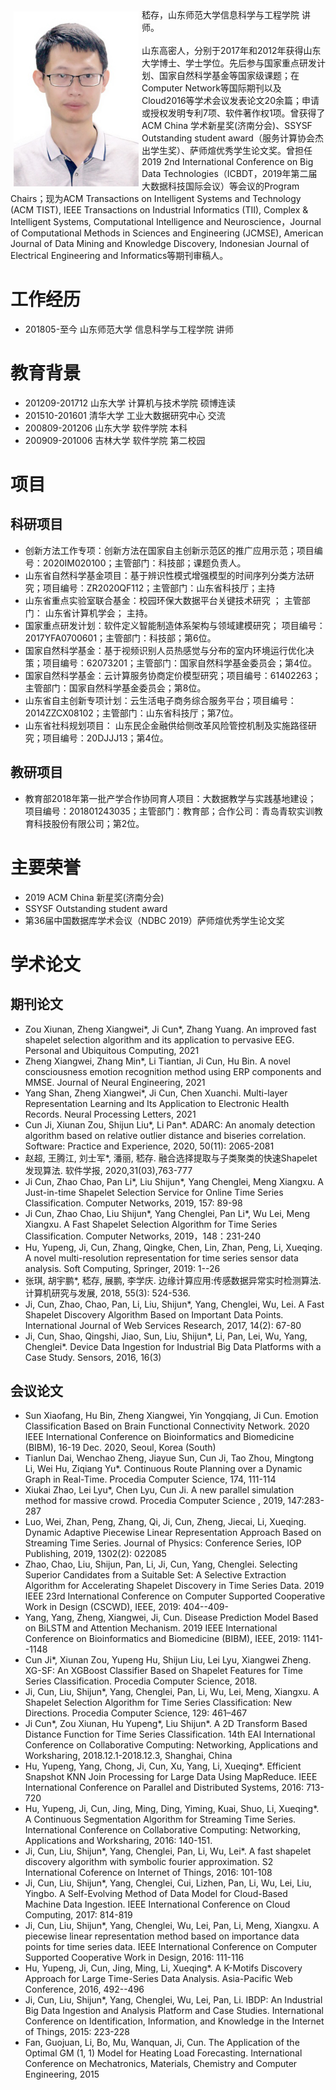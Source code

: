 <div style="float: left; clear: both;" align="left">
<img src="/photo.JPG" width="200" alt="news_20191112_2" align=left hspace="5" vspace="5"/>
嵇存，山东师范大学信息科学与工程学院 讲师。
<br/>
<br/>
山东高密人，分别于2017年和2012年获得山东大学博士、学士学位。先后参与国家重点研发计划、国家自然科学基金等国家级课题；在Computer Network等国际期刊以及Cloud2016等学术会议发表论文20余篇；申请或授权发明专利7项、软件著作权1项。曾获得了ACM China 学术新星奖(济南分会)、SSYSF Outstanding student award（服务计算协会杰出学生奖）、萨师煊优秀学生论文奖。曾担任2019 2nd International Conference on Big Data Technologies（ICBDT，2019年第二届大数据科技国际会议）等会议的Program Chairs；现为ACM Transactions on Intelligent Systems and Technology (ACM TIST), IEEE Transactions on Industrial Informatics (TII), Complex & Intelligent Systems, Computational Intelligence and Neuroscience，Journal of Computational Methods in Sciences and Engineering (JCMSE), American Journal of Data Mining and Knowledge Discovery, Indonesian Journal of Electrical Engineering and Informatics等期刊审稿人。
</div>
<br clear="left" />


# 工作经历
- 201805-至今 山东师范大学 信息科学与工程学院 讲师

# 教育背景
- 201209-201712 山东大学 计算机与技术学院 硕博连读
- 201510-201601 清华大学 工业大数据研究中心 交流
- 200809-201206 山东大学 软件学院 本科
- 200909-201006 吉林大学 软件学院 第二校园
# 项目
## 科研项目
- 创新方法工作专项：创新方法在国家自主创新示范区的推广应用示范；项目编号：2020IM020100；主管部门：科技部；课题负责人。
- 山东省自然科学基金项目：基于辨识性模式增强模型的时间序列分类方法研究；项目编号：ZR2020QF112；主管部门：山东省科技厅；主持
- 山东省重点实验室联合基金：校园环保大数据平台关键技术研究 ； 主管部门： 山东省计算机学会； 主持。
- 国家重点研发计划：软件定义智能制造体系架构与领域建模研究； 项目编号：2017YFA0700601；主管部门：科技部；第6位。
- 国家自然科学基金：基于视频识别人员热感觉与分布的室内环境运行优化决策；项目编号：62073201；主管部门：国家自然科学基金委员会；第4位。
- 国家自然科学基金：云计算服务协商定价模型研究；项目编号：61402263；主管部门：国家自然科学基金委员会；第8位。
- 山东省自主创新专项计划：云生活电子商务综合服务平台；项目编号：2014ZZCX08102；主管部门：山东省科技厅；第7位。
- 山东省社科规划项目： 山东民企金融供给侧改革风险管控机制及实施路径研究；项目编号：20DJJJ13；第4位。

## 教研项目
- 教育部2018年第一批产学合作协同育人项目：大数据教学与实践基地建设； 项目编号：201801243035；主管部门：教育部；合作公司：青岛青软实训教育科技股份有限公司；第2位。

# 主要荣誉
- 2019 ACM China 新星奖(济南分会) <!--证书编号：2019ACMCHINA-XX-C0402-->
- SSYSF Outstanding student award
- 第36届中国数据库学术会议（NDBC 2019）萨师煊优秀学生论文奖<!--：《融合选择性提取与子类聚类的快速时间序列shapelet发现算法 》 赵超，王腾江，刘士军，潘丽，嵇存-->

# 学术论文
## 期刊论文
- Zou Xiunan, Zheng Xiangwei*, Ji Cun*, Zhang Yuang. An improved fast shapelet selection algorithm and its application to pervasive EEG. Personal and Ubiquitous Computing, 2021
- Zheng Xiangwei, Zhang Min*, Li Tiantian, Ji Cun, Hu Bin. A novel consciousness emotion recognition method using ERP components and MMSE.  Journal of Neural Engineering, 2021
- Yang Shan, Zheng Xiangwei*, Ji Cun, Chen Xuanchi. Multi-layer Representation Learning and Its Application to Electronic Health Records.  Neural Processing Letters, 2021
- Cun Ji, Xiunan Zou, Shijun Liu*, Li Pan*. ADARC: An anomaly detection algorithm based on relative outlier distance and biseries correlation. Software: Practice and Experience, 2020, 50(11): 2065-2081
- 赵超, 王腾江, 刘士军*, 潘丽, 嵇存. 融合选择提取与子类聚类的快速Shapelet发现算法.  软件学报, 2020,31(03),763-777
- Ji Cun, Zhao Chao, Pan Li*, Liu Shijun*, Yang Chenglei, Meng Xiangxu. A Just-in-time Shapelet Selection Service for Online Time Series Classification. Computer Networks, 2019, 157: 89-98
- Ji Cun, Zhao Chao, Liu Shijun*, Yang Chenglei, Pan Li*, Wu Lei, Meng Xiangxu. A Fast Shapelet Selection Algorithm for Time Series Classification. Computer Networks, 2019，148：231-240
-  Hu, Yupeng, Ji, Cun, Zhang, Qingke, Chen, Lin, Zhan, Peng, Li, Xueqing. A novel multi-resolution representation for time series sensor data analysis.  Soft Computing, Springer, 2019: 1--26  
-  张琪, 胡宇鹏*, 嵇存, 展鹏, 李学庆. 边缘计算应用:传感数据异常实时检测算法.  计算机研究与发展, 2018, 55(3): 524-536.
-  Ji, Cun, Zhao, Chao, Pan, Li, Liu, Shijun*, Yang, Chenglei, Wu, Lei. A Fast Shapelet Discovery Algorithm Based on Important Data Points. International Journal of Web Services Research, 2017, 14(2): 67-80
-  Ji, Cun, Shao, Qingshi, Jiao, Sun, Liu, Shijun*, Li, Pan, Lei, Wu, Yang, Chenglei*. Device Data Ingestion for Industrial Big Data Platforms with a Case Study. Sensors, 2016, 16(3)
## 会议论文
- Sun Xiaofang, Hu Bin, Zheng Xiangwei, Yin Yongqiang, Ji Cun. Emotion Classification Based on Brain Functional Connectivity Network.  2020 IEEE International Conference on Bioinformatics and Biomedicine (BIBM), 16-19 Dec. 2020, Seoul, Korea (South)
- Tianlun Dai, Wenchao Zheng, Jiayue Sun, Cun Ji, Tao Zhou, Mingtong Li, Wei Hu, Ziqiang Yu*. Continuous Route Planning over a Dynamic Graph in Real-Time.  Procedia Computer Science, 174, 111-114 
- Xiukai Zhao, Lei Lyu*, Chen Lyu, Cun Ji. A new parallel simulation method for massive crowd.  Procedia Computer Science , 2019, 147:283-287
- Luo, Wei, Zhan, Peng, Zhang, Qi, Ji, Cun, Zheng, Jiecai, Li, Xueqing. Dynamic Adaptive Piecewise Linear Representation Approach Based on Streaming Time Series.  Journal of Physics: Conference Series, IOP Publishing, 2019, 1302(2): 022085
- Zhao, Chao, Liu, Shijun, Pan, Li, Ji, Cun, Yang, Chenglei. Selecting Superior Candidates from a Suitable Set: A Selective Extraction Algorithm for Accelerating Shapelet Discovery in Time Series Data.  2019 IEEE 23rd International Conference on Computer Supported Cooperative Work in Design (CSCWD), IEEE, 2019: 404--409-     
- Yang, Yang, Zheng, Xiangwei, Ji, Cun. Disease Prediction Model Based on BiLSTM and Attention Mechanism.  2019 IEEE International Conference on Bioinformatics and Biomedicine (BIBM), IEEE, 2019: 1141--1148
- Cun Ji*, Xiunan Zou, Yupeng Hu, Shijun Liu, Lei Lyu, Xiangwei Zheng. XG-SF: An XGBoost Classifier Based on Shapelet Features for Time Series Classification.  Procedia Computer Science, 2018.  
- Ji, Cun, Liu, Shijun*, Yang, Chenglei, Pan, Li, Wu, Lei, Meng, Xiangxu. A Shapelet Selection Algorithm for Time Series Classification: New Directions.  Procedia Computer Science, 129: 461–467
- Ji Cun*, Zou Xiunan, Hu Yupeng*, Liu Shijun*. A 2D Transform Based Distance Function for Time Series Classification.  14th EAI International Conference on Collaborative Computing: Networking, Applications and Worksharing, 2018.12.1-2018.12.3, Shanghai, China
- Hu, Yupeng, Yang, Chong, Ji, Cun, Xu, Yang, Li, Xueqing*. Efficient Snapshot KNN Join Processing for Large Data Using MapReduce.  IEEE International Conference on Parallel and Distributed Systems, 2016: 713-720
- Hu, Yupeng, Ji, Cun, Jing, Ming, Ding, Yiming, Kuai, Shuo, Li, Xueqing*. A Continuous Segmentation Algorithm for Streaming Time Series.  International Conference on Collaborative Computing: Networking, Applications and Worksharing, 2016: 140-151.
- Ji, Cun, Liu, Shijun*, Yang, Chenglei, Pan, Li, Wu, Lei*. A fast shapelet discovery algorithm with symbolic fourier approximation.  S2 International Coference on Internet of Things, 2016: 101-108
- Ji, Cun, Liu, Shijun*, Yang, Chenglei, Cui, Lizhen, Pan, Li, Wu, Lei, Liu, Yingbo. A Self-Evolving Method of Data Model for Cloud-Based Machine Data Ingestion.  IEEE International Conference on Cloud Computing, 2017: 814-819
-  Ji, Cun, Liu, Shijun*, Yang, Chenglei, Wu, Lei, Pan, Li, Meng, Xiangxu. A piecewise linear representation method based on importance data points for time series data.  IEEE International Conference on Computer Supported Cooperative Work in Design, 2016: 111-116    
- Hu, Yupeng, Ji, Cun, Jing, Ming, Li, Xueqing*. A K-Motifs Discovery Approach for Large Time-Series Data Analysis.  Asia-Pacific Web Conference, 2016, 492--496
- Ji, Cun, Liu, Shijun*, Yang, Chenglei, Wu, Lei, Pan, Li. IBDP: An Industrial Big Data Ingestion and Analysis Platform and Case Studies.  International Conference on Identification, Information, and Knowledge in the Internet of Things, 2015: 223-228   
- Fan, Guojuan, Li, Bo, Mu, Wanquan, Ji, Cun. The Application of the Optimal GM (1, 1) Model for Heating Load Forecasting.  International Conference on Mechatronics, Materials, Chemistry and Computer Engineering, 2015  

<!--

## Welcome to GitHub Pages

You can use the [editor on GitHub](https://github.com/sdujicun/sdujicun.github.com/edit/main/index.md) to maintain and preview the content for your website in Markdown files.

**Bold** and _Italic_ and `Code` text

[Link](url) and ![Image](src)
```

-->
